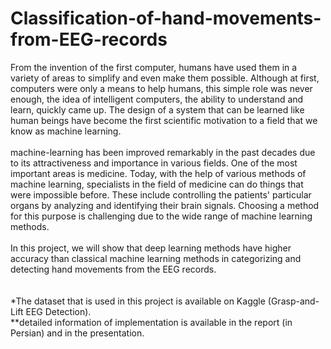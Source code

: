 # Classification-of-hand-movements-from-EEG-records
From the invention of the first computer, humans have used them in a variety of areas to simplify and even make them possible. Although at first, computers were only a means to help humans, this simple role was never enough, the idea of intelligent computers, the ability to understand and learn, quickly came up. The design of a system that can be learned like human beings have become the first scientific motivation to a field that we know as machine learning.<br/><br/>
machine-learning has been improved remarkably in the past decades due to its attractiveness and importance in various fields. One of the most important areas is medicine. Today, with the help of various methods of machine learning, specialists in the field of medicine can do things that were impossible before. These include controlling the patients' particular organs by analyzing and identifying their brain signals. Choosing a method for this purpose is challenging due to the wide range of machine learning methods.<br/><br/>
In this project, we will show that deep learning methods have higher accuracy than classical machine learning methods in categorizing and detecting hand movements from the EEG records.<br/><br/><br/>
*The dataset that is used in this project is available on Kaggle (Grasp-and-Lift EEG Detection).<br/>
**detailed information of implementation is available in the report (in Persian) and in the presentation.
